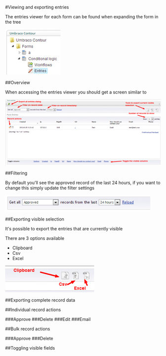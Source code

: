 #Viewing and exporting entries

The entries viewer for each form can be found when expanding the form in the tree

![Tree](tree.png)

##Overview

When accessing the entries viewer you should get a screen similar to

![Entries viewer](EntriesViewer.png)

##Filtering

By default you'll see the approved record of the last 24 hours, if you want to change this simply update the filter settings

![Filter](Filter.png)

##Exporting visible selection

It's possible to export the entries that are currently visible

There are 3 options available 

- Clipboard
- Csv
- Excel

![Export selection](ExportSelection.png)

##Exporting complete record data

##Individual record actions

###Approve
###Delete
###Edit
###Email

##Bulk record actions

###Approve
###Delete

##Toggling visible fields




